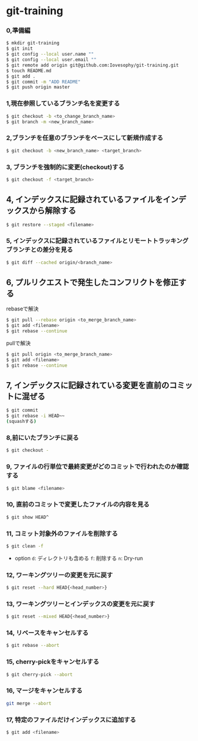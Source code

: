 # git-training

### 0,準備編

```bash
$ mkdir git-training
$ git init
$ git config --local user.name ""
$ git config --local user.email ""
$ git remote add origin git@github.com:Iovesophy/git-training.git
$ touch README.md
$ git add .
$ git commit -m "ADD README"
$ git push origin master
```

### 1,現在参照しているブランチ名を変更する
```bash
$ git checkout -b <to_change_branch_name>
$ git branch -m <new_branch_name>
```

### 2,ブランチを任意のブランチをベースにして新規作成する

```bash
$ git checkout -b <new_branch_name> <target_branch>
```

### 3, ブランチを強制的に変更(checkout)する

```bash
$ git checkout -f <target_branch>
```

## 4, インデックスに記録されているファイルをインデックスから解除する

```bash
$ git restore --staged <filename>
```

### 5, インデックスに記録されているファイルとリモートトラッキングブランチとの差分を見る

```bash
$ git diff --cached origin/<branch_name>
```

## 6, プルリクエストで発生したコンフリクトを修正する

rebaseで解決
```bash
$ git pull --rebase origin <to_merge_branch_name>
$ git add <filename>
$ git rebase --continue
```

pullで解決
```bash
$ git pull origin <to_merge_branch_name>
$ git add <filename>
$ git rebase --continue
```

## 7, インデックスに記録されている変更を直前のコミットに混ぜる

```bash
$ git commit
$ git rebase -i HEAD~~
(squashする)
```

### 8,前にいたブランチに戻る

```bash
$ git checkout -
```

### 9, ファイルの行単位で最終変更がどのコミットで行われたのか確認する

```bash
$ git blame <filename>
```

### 10, 直前のコミットで変更したファイルの内容を見る

```bash
$ git show HEAD^
```

### 11, コミット対象外のファイルを削除する
 
```bash
$ git clean -f
```

- option
 `d`: ディレクトリも含める
 `f`: 削除する
 `n`: Dry-run

### 12, ワーキングツリーの変更を元に戻す

```bash
$ git reset --hard HEAD{<head_number>}
```

### 13, ワーキングツリーとインデックスの変更を元に戻す

```bash
$ git reset --mixed HEAD{<head_number>}
```

### 14, リベースをキャンセルする

```bash
$ git rebase --abort
```

### 15, cherry-pickをキャンセルする

```bash
$ git cherry-pick --abort
```

### 16, マージをキャンセルする

```bash
git merge --abort
```

### 17, 特定のファイルだけインデックスに追加する

```bash
$ git add <filename>
```

